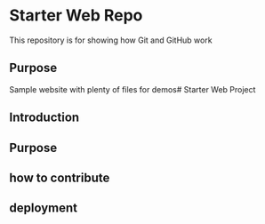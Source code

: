 # Starter Web Repo

This repository is for showing how Git and GitHub work

## Purpose

Sample website with plenty of files for demos# Starter Web Project 
 ## Introduction 
 ## Purpose 
 ## how to contribute

 ## deployment
